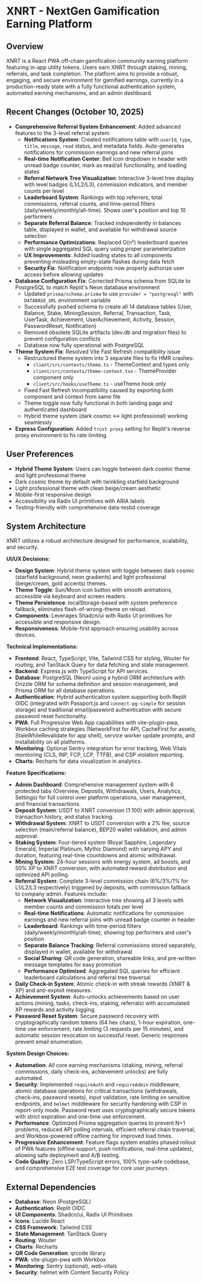 # XNRT - NextGen Gamification Earning Platform

## Overview
XNRT is a React PWA off-chain gamification community earning platform featuring in-app utility tokens. Users earn XNRT through staking, mining, referrals, and task completion. The platform aims to provide a robust, engaging, and secure environment for gamified earnings, currently in a production-ready state with a fully functional authentication system, automated earning mechanisms, and an admin dashboard.

## Recent Changes (October 10, 2025)
- **Comprehensive Referral System Enhancement**: Added advanced features to the 3-level referral system
  - **Notifications System**: Created notifications table with `userId`, `type`, `title`, `message`, `read` status, and metadata fields. Auto-generates notifications for commission earnings and new referral joins
  - **Real-time Notification Center**: Bell icon dropdown in header with unread badge counter, mark as read/all functionality, and loading states
  - **Referral Network Tree Visualization**: Interactive 3-level tree display with level badges (L1/L2/L3), commission indicators, and member counts per level
  - **Leaderboard System**: Rankings with top referrers, total commissions, referral counts, and time-period filters (daily/weekly/monthly/all-time). Shows user's position and top 10 performers
  - **Separate Referral Balance**: Tracked independently in balances table, displayed in wallet, and available for withdrawal source selection
  - **Performance Optimizations**: Replaced O(n²) leaderboard queries with single aggregated SQL query using proper parameterization
  - **UX Improvements**: Added loading states to all components preventing misleading empty-state flashes during data fetch
  - **Security Fix**: Notification endpoints now properly authorize user access before allowing updates
- **Database Configuration Fix**: Corrected Prisma schema from SQLite to PostgreSQL to match Replit's Neon database environment
  - Updated `prisma/schema.prisma` to use `provider = "postgresql"` with `DATABASE_URL` environment variable
  - Successfully pushed schema to create all 14 database tables (User, Balance, Stake, MiningSession, Referral, Transaction, Task, UserTask, Achievement, UserAchievement, Activity, Session, PasswordReset, Notification)
  - Removed obsolete SQLite artifacts (dev.db and migration files) to prevent configuration conflicts
  - Database now fully operational with PostgreSQL
- **Theme System Fix**: Resolved Vite Fast Refresh compatibility issue
  - Restructured theme system into 3 separate files to fix HMR crashes:
    - `client/src/contexts/theme.ts` - ThemeContext and types only
    - `client/src/contexts/theme-context.tsx` - ThemeProvider component only
    - `client/src/hooks/useTheme.ts` - useTheme hook only
  - Fixed Fast Refresh incompatibility caused by exporting both component and context from same file
  - Theme toggle now fully functional in both landing page and authenticated dashboard
  - Hybrid theme system (dark cosmic ↔ light professional) working seamlessly
- **Express Configuration**: Added `trust proxy` setting for Replit's reverse proxy environment to fix rate limiting

## User Preferences
- **Hybrid Theme System**: Users can toggle between dark cosmic theme and light professional theme
- Dark cosmic theme by default with twinkling starfield background
- Light professional theme with clean beige/cream aesthetic
- Mobile-first responsive design
- Accessibility via Radix UI primitives with ARIA labels
- Testing-friendly with comprehensive data-testid coverage

## System Architecture
XNRT utilizes a robust architecture designed for performance, scalability, and security.

**UI/UX Decisions:**
- **Design System**: Hybrid theme system with toggle between dark cosmic (starfield background, neon gradients) and light professional (beige/cream, gold accents) themes.
- **Theme Toggle**: Sun/Moon icon button with smooth animations, accessible via keyboard and screen readers.
- **Theme Persistence**: localStorage-based with system preference fallback, eliminates flash-of-wrong-theme on reload.
- **Components**: Leverages Shadcn/ui with Radix UI primitives for accessible and responsive design.
- **Responsiveness**: Mobile-first approach ensuring usability across devices.

**Technical Implementations:**
- **Frontend**: React, TypeScript, Vite, Tailwind CSS for styling, Wouter for routing, and TanStack Query for data fetching and state management.
- **Backend**: Express.js with TypeScript for API services.
- **Database**: PostgreSQL (Neon) using a hybrid ORM architecture with Drizzle ORM for schema definition and session management, and Prisma ORM for all database operations.
- **Authentication**: Hybrid authentication system supporting both Replit OIDC (integrated with Passport.js and `connect-pg-simple` for session storage) and traditional email/password authentication with secure password reset functionality.
- **PWA**: Full Progressive Web App capabilities with vite-plugin-pwa, Workbox caching strategies (NetworkFirst for API, CacheFirst for assets, StaleWhileRevalidate for app shell), service worker update prompts, and installability on all platforms.
- **Monitoring**: Optional Sentry integration for error tracking, Web Vitals monitoring (CLS, INP, FCP, LCP, TTFB), and CSP violation reporting.
- **Charts**: Recharts for data visualization in analytics.

**Feature Specifications:**
- **Admin Dashboard**: Comprehensive management system with 6 protected tabs (Overview, Deposits, Withdrawals, Users, Analytics, Settings) for full control over platform operations, user management, and financial transactions.
- **Deposit System**: USDT to XNRT conversion (1:100) with admin approval, transaction history, and status tracking.
- **Withdrawal System**: XNRT to USDT conversion with a 2% fee, source selection (main/referral balance), BEP20 wallet validation, and admin approval.
- **Staking System**: Four-tiered system (Royal Sapphire, Legendary Emerald, Imperial Platinum, Mythic Diamond) with varying APY and duration, featuring real-time countdowns and atomic withdrawal.
- **Mining System**: 24-hour sessions with energy system, ad boosts, and 50% XP to XNRT conversion, with automated reward distribution and optimized API polling.
- **Referral System**: Complete 3-level commission chain (6%/3%/1% for L1/L2/L3 respectively) triggered by deposits, with commission fallback to company admin. Features include:
  - **Network Visualization**: Interactive tree showing all 3 levels with member counts and commission totals per level
  - **Real-time Notifications**: Automatic notifications for commission earnings and new referral joins with unread badge counter in header
  - **Leaderboard**: Rankings with time-period filters (daily/weekly/monthly/all-time), showing top performers and user's position
  - **Separate Balance Tracking**: Referral commissions stored separately, displayed in wallet, available for withdrawal
  - **Social Sharing**: QR code generation, shareable links, and pre-written message templates for easy promotion
  - **Performance Optimized**: Aggregated SQL queries for efficient leaderboard calculations and referral tree traversal
- **Daily Check-in System**: Atomic check-in with streak rewards (XNRT & XP) and anti-exploit measures.
- **Achievement System**: Auto-unlocks achievements based on user actions (mining, tasks, check-ins, staking, referrals) with accumulated XP rewards and activity logging.
- **Password Reset System**: Secure password recovery with cryptographically random tokens (64 hex chars), 1-hour expiration, one-time use enforcement, rate limiting (3 requests per 15 minutes), and automatic session revocation on successful reset. Generic responses prevent email enumeration.

**System Design Choices:**
- **Automation**: All core earning mechanisms (staking, mining, referral commissions, daily check-ins, achievement unlocks) are fully automated.
- **Security**: Implemented `requireAuth` and `requireAdmin` middleware, atomic database operations for critical transactions (withdrawals, check-ins, password resets), input validation, rate limiting on sensitive endpoints, and `helmet` middleware for security hardening with CSP in report-only mode. Password reset uses cryptographically secure tokens with strict expiration and one-time use enforcement.
- **Performance**: Optimized Prisma aggregation queries to prevent N+1 problems, reduced API polling intervals, efficient referral chain traversal, and Workbox-powered offline caching for improved load times.
- **Progressive Enhancement**: Feature flags system enables phased rollout of PWA features (offline support, push notifications, real-time updates), allowing safe deployment and A/B testing.
- **Code Quality**: Zero LSP/TypeScript errors, 100% type-safe codebase, and comprehensive E2E test coverage for core user journeys.

## External Dependencies
- **Database**: Neon (PostgreSQL)
- **Authentication**: Replit OIDC
- **UI Components**: Shadcn/ui, Radix UI Primitives
- **Icons**: Lucide React
- **CSS Framework**: Tailwind CSS
- **State Management**: TanStack Query
- **Routing**: Wouter
- **Charts**: Recharts
- **QR Code Generation**: qrcode library
- **PWA**: vite-plugin-pwa with Workbox
- **Monitoring**: Sentry (optional), web-vitals
- **Security**: helmet with Content Security Policy